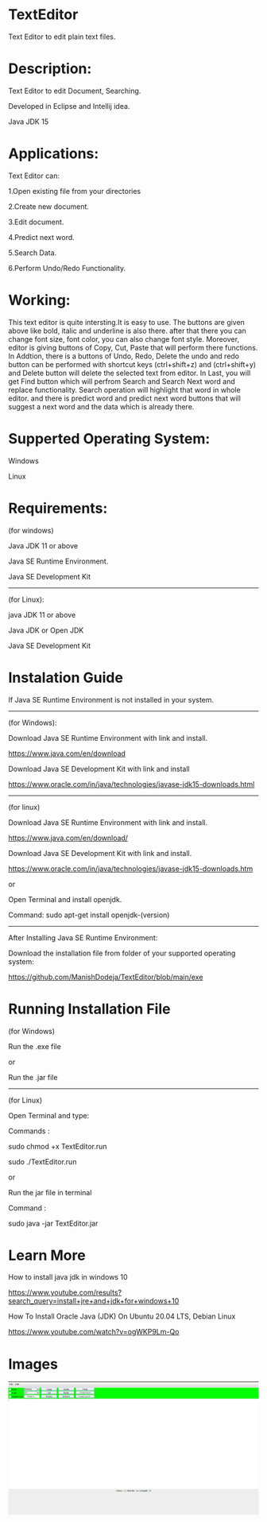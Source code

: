 # TextEditor


 Text Editor to edit plain text files.
 

# Description:


Text Editor to edit Document, Searching.


Developed in Eclipse and Intellij idea.


Java JDK 15


# Applications: 


Text Editor can:

 1.Open existing file from your directories
 
 
 2.Create new document.
 
 
 3.Edit document.
 
 
 4.Predict next word.
 
 
 5.Search Data.
 
 
 6.Perform Undo/Redo Functionality.
 
 
# Working: 
 
 
This text editor is quite intersting.It is easy to use. The buttons are given above like bold, italic and underline is also there. after that there you can change font size, font color, you can also change font style. Moreover, editor is giving buttons of Copy, Cut, Paste that will perform there functions. In Addtion, there is a buttons of Undo, Redo, Delete the undo and redo button can be performed with shortcut keys (ctrl+shift+z) and (ctrl+shift+y) and Delete button will delete the selected text from editor. In Last, you will get Find button which will perfrom Search and Search Next word and replace functionality. Search operation will highlight that word in whole editor. and there is predict word and predict next word buttons that will suggest a next word and the data which is already there.


# Supperted Operating System:


Windows


Linux


# Requirements:


(for windows)


Java JDK 11 or above


Java SE Runtime Environment.


Java SE Development Kit


-----------------------------------------------------------------------------------------------------------------------------------


(for Linux):


java JDK 11 or above


Java JDK or Open JDK


Java SE Development Kit


# Instalation Guide


If Java SE Runtime Environment is not installed in your system.


-----------------------------------------------------------------------------------------------------------------------------------


(for Windows):


Download Java SE Runtime Environment with link and install.


https://www.java.com/en/download


Download Java SE Development Kit with link and install


https://www.oracle.com/in/java/technologies/javase-jdk15-downloads.html


-----------------------------------------------------------------------------------------------------------------------------------


(for linux)


Download Java SE Runtime Environment with link and install.


https://www.java.com/en/download/


Download Java SE Development Kit with link and install.


https://www.oracle.com/in/java/technologies/javase-jdk15-downloads.htm


or


Open Terminal and install openjdk.


Command: sudo apt-get install openjdk-(version)


-----------------------------------------------------------------------------------------------------------------------------------


After Installing Java SE Runtime Environment:


Download the installation file from folder of your supported operating system:


https://github.com/ManishDodeja/TextEditor/blob/main/exe


# Running Installation File


(for Windows)


Run the .exe file


or


Run the .jar file


-----------------------------------------------------------------------------------------------------------------------------------


(for Linux)


Open Terminal and type:


Commands :


sudo chmod +x TextEditor.run


sudo ./TextEditor.run


or


Run the jar file in terminal


Command :


sudo java -jar TextEditor.jar


# Learn More


How to install java jdk in windows 10


https://www.youtube.com/results?search_query=install+jre+and+jdk+for+windows+10


How To Install Oracle Java (JDK) On Ubuntu 20.04 LTS, Debian Linux


https://www.youtube.com/watch?v=ogWKP9Lm-Qo


# Images


![alt text](https://github.com/ManishDodeja/TextEditor/blob/main/img/texteditorimg.png?raw=true)


